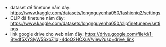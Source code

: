 - dataset để finetune nằm đây: https://www.kaggle.com/datasets/longnguyenha050/fashioniq2/settings
- CLIP đã finetune nằm đây: https://www.kaggle.com/datasets/longnguyenha050/clipfinetunepy/settings
- link google drive cho web nằm đây: https://drive.google.com/file/d/1-Btvdf5XYSlyW5SxbZ1qI-4doQ2HCXuV/view?usp=drive_link
